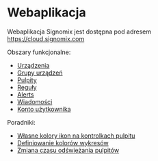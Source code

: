 # Webaplikacja

Webaplikacja Signomix jest dostępna pod adresem https://cloud.signomix.com

Obszary funkcjonalne:
- [Urządzenia](/app/devices/index.md)
- [Grupy urządzeń](/app/groups/index.md)
- [Pulpity](/app/dashboards/index.md)
- [Reguły](/app/rules/index.md)
- [Alerts](/app/alerts/index.md)
- [Wiadomości](/app/messages/index.md)
- [Konto użytkownika](/app/account/index.md)

Poradniki:
- [Własne kolory ikon na kontrolkach pulpitu](/app/howto/icon_colors.md)
- [Definiowanie kolorów wykresów](/app/howto/chart_colors.md)
- [Zmiana czasu odświeżania pulpitów](/app/howto/refresh_interval.md)